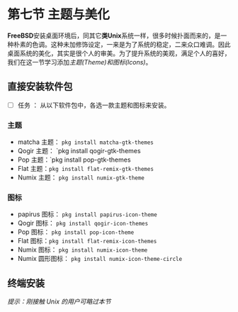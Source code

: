 # 第七节 主题与美化

**FreeBSD**安装桌面环境后，同其它**类Unix**系统一样，很多时候扑面而来的，是一种朴素的色调。这种未加修饰设定，一来是为了系统的稳定，二来众口难调。因此桌面系统的美化，其实是很个人的审美。为了提升系统的美观，满足个人的喜好，我们在这一节学习添加*主题(Theme)*和*图标(Icons)*。

## 直接安装软件包

- [ ] 任务 ： 从以下软件包中，各选一款主题和图标来安装。

### 主题

- matcha 主题： `pkg install matcha-gtk-themes`
- Qogir 主题： `pkg install qogir-gtk-themes
- Pop 主题：`pkg install pop-gtk-themes
- Flat 主题：`pkg install flat-remix-gtk-themes`
- Numix 主题： `pkg install numix-gtk-theme`

### 图标

- papirus 图标： `pkg install papirus-icon-theme`
- Qogir 图标： `pkg install qogir-icon-themes`
- Pop 图标： `pkg install pop-icon-theme`
- Flat 图标：`pkg install flat-remix-icon-themes`
- Numix 图标： `pkg install numix-icon-theme`
- Numix 圆形图标： `pkg install numix-icon-theme-circle`


## 终端安装

*提示：刚接触 Unix 的用户可略过本节*

